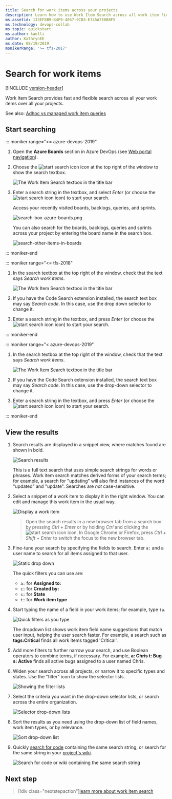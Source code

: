 ```yaml
---
title: Search for work items across your projects
description: Learn how to use Work Item Search across all work item fields and all projects in Azure DevOps and TFS
ms.assetid: 133EF8B9-B4F9-4057-9CB3-E745A7E0B8F5
ms.technology: devops-collab
ms.topic: quickstart
ms.author: kaelli
author: KathrynEE
ms.date: 08/19/2019
monikerRange: '>= tfs-2017'
---
```


# Search for work items

[!INCLUDE [version-header](../../includes/version-tfs-2017-through-vsts.md)]

Work Item Search provides fast and flexible search across all your work items over all your projects.

See also: [Adhoc vs managed work item queries](../../boards/queries/adhoc-vs-managed-queries.md?toc=/azure/devops/project/search/toc.json&bc=/azure/devops/project/search/breadcrumb/toc.json)

<a name="start-search"></a>

## Start searching

::: moniker range=">= azure-devops-2019"

1.  Open the **Azure Boards** section in Azure DevOps (see [Web portal navigation](../navigation/index.md)).

2.  Choose the ![start search icon](media/shared/start-search-icon-new.png) icon at the top right of the window to show the search textbox.

    ![The Work Item Search textbox in the title bar](media/work-item-search-get-started/show-search-box.png)

3.  Enter a search string in the textbox, and select _Enter_ (or choose the
    ![start search icon](media/shared/start-search-icon-new.png) icon) to start your search.

    Access your recently visited boards, backlogs, queries, and sprints.

    ![search-box-azure-boards.png](media/work-item-search-get-started/search-box-azure-boards.png)

    You can also search for the boards, backlogs, queries and sprints across your project by entering the board name in the search box.

    ![search-other-items-in-boards](media/work-item-search-get-started/search-other-items-in-boards.png)

::: moniker-end

::: moniker range="<= tfs-2018"

1.  In the search textbox at the top right of the window, check that the text says
    _Search work items_.

    ![The Work Item Search textbox in the title bar](media/work-item-search-get-started/title-bar-search-box-empty-outlined.png)

2.  If you have the Code Search extension installed, the search text box may
    say _Search code_. In this case, use the drop down selector to change it.

3.  Enter a search string in the textbox, and press _Enter_ (or choose the
    ![start search icon](media/shared/start-search-icon.png) icon) to start your search.

::: moniker-end

::: moniker range="< azure-devops-2019"

1.  In the search textbox at the top right of the window, check that the text says
    _Search work items_.

    ![The Work Item Search textbox in the title bar](media/work-item-search-get-started/title-bar-search-box-empty-outlined.png)

2.  If you have the Code Search extension installed, the search text box may
    say _Search code_. In this case, use the drop-down selector to change it.

3.  Enter a search string in the textbox, and press _Enter_ (or choose the
    ![start search icon](media/shared/start-search-icon.png) icon) to start your search.

::: moniker-end

## View the results

1.  Search results are displayed in a snippet view, where matches found are shown in bold.

    ![Search results](media/work-item-search-get-started/results-matching.png)

    This is a full text search that uses simple search strings for words or phrases.
    Work item search matches derived forms of your search terms; for example, a search for
    "updating" will also find instances of the word "updated" and "update". Searches are _not_ case-sensitive.

1.  Select a snippet of a work item to display it in the right window.
    You can edit and manage this work item in the usual way.

    ![Display a work item](media/work-item-search-get-started/search-results-02.png)

    > Open the search results in a new browser tab from a search box by
    > pressing _Ctrl_ + _Enter_ or by holding _Ctrl_ and clicking the
    > ![start search icon](media/shared/start-search-icon-new.png) icon.
    > In Google Chrome or Firefox, press _Ctrl_ + _Shift_ + _Enter_ to switch the focus
    > to the new browser tab.

1.  Fine-tune your search by specifying the fields to search. Enter `a:` and a user name
    to search for all items assigned to that user.

    ![Static drop down](media/work-item-search-get-started/static-dropdown.png)

    The quick filters you can use are:

    * `a:` for **Assigned to:**
    * `c:` for **Created by:**
    * `s:` for **State**
    * `t:` for **Work item type**<p />

1.  Start typing the name of a field in your work items; for example, type `ta`.

    ![Quick filters as you type](media/work-item-search-get-started/dyna-dropdown.png)

    The dropdown list shows work item field name suggestions
    that match user input, helping the user search faster. For example, a search such as
    **tags:Critical** finds all work items tagged 'Critical'.

1.  Add more filters to further narrow your search, and use Boolean operators
    to combine terms, if necessary. For example,
    **a: Chris t: Bug s: Active** finds all active bugs assigned
    to a user named Chris.

1.  Widen your search across all projects, or narrow it to specific types
    and states. Use the "filter" icon to show the selector lists.

    ![Showing the filter lists](media/shared/show-filters.png)

1.  Select the criteria you want in the drop-down selector lists, or search across the entire organization.

    ![Selector drop-down lists](media/work-item-search-get-started/area-selectors.png)

1.  Sort the results as you need using the drop-down list of field names, work item types, or by relevance.

    ![Sort drop-down list](media/work-item-search-get-started/sort-order.png)

1.  Quickly [search for code](code-search.md) containing the same search string, or search for the same string in your [project's wiki](../wiki/search-wiki.md).

    ![Search for code or wiki containing the same search string](media/work-item-search-get-started/view-code-search.png)

## Next step

> [!div class="nextstepaction"][learn more about work item search](advanced-work-item-search-syntax.md)
